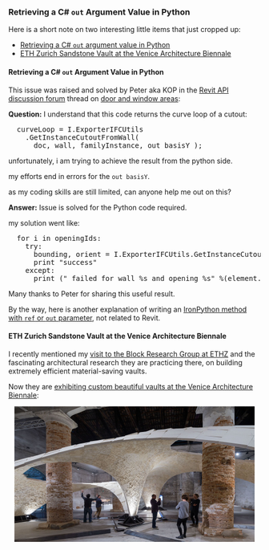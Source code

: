 <head>
<title>The Building Coder</title>
<meta http-equiv="Content-Type" content="text/html; charset=utf-8"/>
<link rel="stylesheet" type="text/css" href="3dwc.css"/>
<script src="https://cdn.rawgit.com/google/code-prettify/master/loader/run_prettify.js?autoload=true" defer="defer"></script>
</head>

<!---

- 10536988 [Door/Window Areas]
  http://forums.autodesk.com/t5/revit-api/door-window-areas/m-p/5535565
  out param in python
  http://stackoverflow.com/questions/2857287/writing-iron-python-method-with-ref-or-out-parameter

- beyond bending: ETH zurich erects sandstone vault at venice architecture biennale
  http://www.designboom.com/architecture/venice-architecture-biennale-beyond-bending-eth-zurich-block-research-group-05-26-2016/

Retrieving a C# `out` Argument Value in #Python #revitapi #3dwebcoder @AutodeskRevit #dynamobim

Here is a short note on two interesting little items that just cropped up
&ndash; Retrieving a C# <code>out</code> argument value in Python
&ndash; ETH Zurich Sandstone Vault at the Venice Architecture Biennale...

-->

### Retrieving a C# `out` Argument Value in Python

Here is a short note on two interesting little items that just cropped up:

- [Retrieving a C# `out` argument value in Python](#2)
- [ETH Zurich Sandstone Vault at the Venice Architecture Biennale](#3)


#### <a name="2"></a>Retrieving a C# `out` Argument Value in Python

This issue was raised and solved by Peter aka KOP in
the [Revit API discussion forum](http://forums.autodesk.com/t5/revit-api/bd-p/160) thread
on [door and window areas](http://forums.autodesk.com/t5/revit-api/door-window-areas/m-p/5535565):

**Question:** I understand that this code returns the curve loop of a cutout:
 
<pre class="prettyprint">
  curveLoop = I.ExporterIFCUtils
    .GetInstanceCutoutFromWall(
      doc, wall, familyInstance, out basisY );
</pre>
 
unfortunately, i am trying to achieve the result from the python side.

my efforts end in errors for the `out basisY`.

as my coding skills are still limited, can anyone help me out on this?

**Answer:** Issue is solved for the Python code required.

my solution went like:
 
<pre class="prettyprint">
  for i in openingIds:
    try:
      bounding, orient = I.ExporterIFCUtils.GetInstanceCutoutFromWall(doc, element, doc.GetElement(i),)
      print "success"
    except:
      print (" failed for wall %s and opening %s" %(element.Id, i))
</pre>

Many thanks to Peter for sharing this useful result.

By the way, here is another explanation of writing
an [IronPython method with `ref` or `out` parameter](http://stackoverflow.com/questions/2857287/writing-iron-python-method-with-ref-or-out-parameter),
not related to Revit.


#### <a name="3"></a>ETH Zurich Sandstone Vault at the Venice Architecture Biennale

I recently mentioned
my [visit to the Block Research Group at ETHZ](http://thebuildingcoder.typepad.com/blog/2016/03/adn-becomes-forge-and-barcelona-accelerator.html#4) and
the fascinating architectural research they are practicing there, on building extremely efficient material-saving vaults.

Now they are [exhibiting custom beautiful vaults at the Venice Architecture Biennale](http://www.designboom.com/architecture/venice-architecture-biennale-beyond-bending-eth-zurich-block-research-group-05-26-2016):

<center>
<img src="img/brg_venice_2016_960x540.jpg" alt="BRG at the Venice Architecture Biennale 2016" width="480">
</center>

